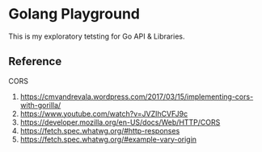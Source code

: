 # Golang Playground

This is my exploratory tetsting for Go API & Libraries.


## Reference
CORS
1. https://cmvandrevala.wordpress.com/2017/03/15/implementing-cors-with-gorilla/
2. https://www.youtube.com/watch?v=JVZIhCVFJ9c
3. https://developer.mozilla.org/en-US/docs/Web/HTTP/CORS
4. https://fetch.spec.whatwg.org/#http-responses
5. https://fetch.spec.whatwg.org/#example-vary-origin